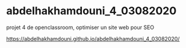 # abdelhakhamdouni_4_03082020
projet 4 de openclassroom, optimiser un site web pour SEO

https://abdelhakhamdouni.github.io/abdelhakhamdouni_4_03082020/
